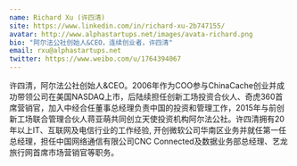 ```yaml
---
name: Richard Xu (许四清)
site: https://www.linkedin.com/in/richard-xu-2b747155/
avatar: http://www.alphastartups.net/images/avata-richard.png
bio: "阿尔法公社创始人&CEO，连续创业者，许四清"
email: rxu@alphastartups.net
twitter: https://www.weibo.com/u/1764394067
---
```


许四清，阿尔法公社创始人&CEO。2006年作为COO参与ChinaCache创业并成功带领公司在美国NASDAQ上市，后陆续担任创新工场投资合伙人、奇虎360首席营销官，加入中经合任董事总经理负责中国的投资和管理工作，2015年与前创新工场联合管理合伙人蒋亚萌共同创立天使投资机构阿尔法公社。许四清拥有20年以上IT、互联网及电信行业的工作经验, 开创微软公司华南区业务并就任第一任总经理，担任中国网络通信有限公司CNC Connected及数据业务部总经理、艺龙旅行网首席市场营销官等职务。
